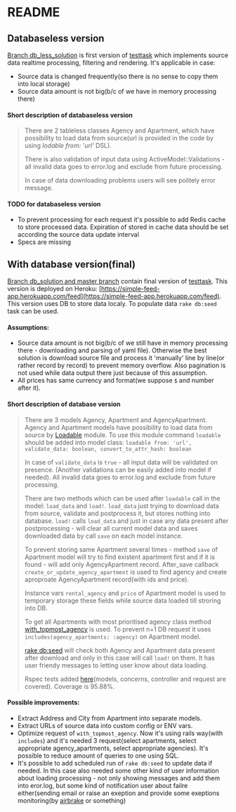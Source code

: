 # README

## Databaseless version
[Branch db_less_solution](https://github.com/AlexLOvch/simple_feed_app/tree/db_less_solution) is first version of [testtask]( https://github.com/kirillplatonov/apartments-feed-test) which implements source data realtime processing, filtering and rendering.
It's applicable in case:
* Source data is changed frequently(so there is no sense to copy them into local storage)
* Source data amount is not big(b/c of we have in memory processing there)
#### Short description of databaseless version
  > There are 2 tableless classes Agency and Apartment, which have possibility to load data from source(url is provided in the code by using *lodable from: 'url'* DSL).
  >
  > There is also validation of input data using ActiveModel::Validations - all invalid data goes to error.log and exclude from future processing.
  >
  > In case of data downloading problems users will see politely error message.
#### TODO for databaseless version
* To prevent processing for each request  it's possible to add Redis cache to store processed data. Expiration of stored in cache data should be set according the source data update interval
* Specs are missing

## With database version(final)
[Branch db_solution and master branch](https://github.com/AlexLOvch/simple_feed_app/) contain final version of [testtask]( https://github.com/kirillplatonov/apartments-feed-test). This version is deployed on Heroku: [https://simple-feed-app.herokuapp.com/feed](https://simple-feed-app.herokuapp.com/feed). This version uses DB to store data localy. To populate data `rake db:seed` task can be used.
#### Assumptions:
* Source data amount is not big(b/c of we still have in memory processing there - downloading and parsing of yaml file). Otherwise the best solution is download source file and process it 'manually' line by line(or rather record by record) to prevent memory overflow. Also pagination is not used while data output there just because of this assumption.
* All prices has same currency and format(we suppose `$` and number after it).

#### Short description of database version
  > There are 3 models Agency, Apartment and AgencyApartment. Agency and Apartment models have possibility to load data from source by [Loadable](https://github.com/AlexLOvch/simple_feed_app/blob/master/app/models/concerns/loadable.rb) module. To use this module command `loadable` should be added into model class: `loadable from: 'url', validate_data: boolean, convert_to_attr_hash: boolean` 
  >
  > In case of `validate_data` is `true` - all input data will be validated on presence. (Another validations can be easily added into  model if needed). All invalid data goes to error.log and exclude from future processing.
  >
  > There are two methods which can be used after `loadable` call in the model: `load_data` and `load!`. `load_data` just trying to download data from source, validate and postprocess it, but stores nothing into database. `load!` calls `load_data` and just in case any data present after postprocessing - will clear all current model data and saves downloaded data by call `save` on each model instance.
  >
  > To prevent storing same Apartment several times - method `save` of Apartment model will try to find existent apartment first and if it is found - will add only AgencyApartment record. After_save callback `create_or_update_agency_apartment` is used to find agency and create aproproate AgencyApartment record(with ids and price).
  >
  > Instance vars `rental_agency` and `price` of Apartment model is used to temporary storage these fields while source data loaded till stroring into DB.
  >
  > To get all Apartments with most prioritised agency class method [with_topmost_agency](https://github.com/AlexLOvch/simple_feed_app/blob/master/app/models/apartment.rb#L17) is used. To prevent n+1 DB request it uses `includes(agency_apartments: :agency)` on Apartment model.
  >
  > [rake db:seed](https://github.com/AlexLOvch/simple_feed_app/blob/master/db/seeds.rb) will check both Agency and Apartment data present after download and only in this case will call `load!` on them. It has user friendy messages to letting user know about data loading.
>
>
> Rspec tests added [here](https://github.com/AlexLOvch/simple_feed_app/tree/master/spec)(models, concerns, controller and request are covered). Coverage is 95.88%. 

#### Possible improvements: 
* Extract Address and City from Apartment into separate models.
* Extract URLs of source data into custom config or ENV vars.
* Optimize request of `with_topmost_agency`. Now it's using rails way(with `includes`) and it's needed 3 request(select apartments, select appropriate agency_apartments, select appropriate agencies). It's possible to reduce amount of queries to one using SQL.
* It's possible to add scheduled run of `rake db:seed` to update data if needed. In this case also needed some other kind of user information about loading processing - not only showing messages and add them into eror.log, but some kind of notification user about failre either(sending email or raise an exeption and provide some exeptions monitoring(by [airbrake](https://airbrake.io/) or something)



